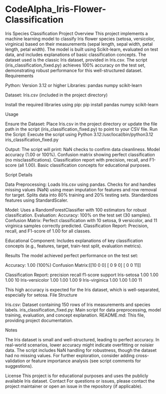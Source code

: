 # CodeAlpha_Iris-Flower-Classification
Iris Species Classification Project
Overview
This project implements a machine learning model to classify Iris flower species (setosa, versicolor, virginica) based on their measurements (sepal length, sepal width, petal length, petal width). The model is built using Scikit-learn, evaluated on test data, and includes explanations of basic classification concepts. The dataset used is the classic Iris dataset, provided in Iris.csv.
The script (iris_classification_fixed.py) achieves 100% accuracy on the test set, demonstrating robust performance for this well-structured dataset.
Requirements

Python: Version 3.12 or higher
Libraries:
pandas
numpy
scikit-learn


Dataset: Iris.csv (included in the project directory)

Install the required libraries using pip:
pip install pandas numpy scikit-learn

Usage

Ensure the Dataset: Place Iris.csv in the project directory or update the file path in the script (iris_classification_fixed.py) to point to your CSV file.
Run the Script: Execute the script using Python 3.12:/usr/local/bin/python3.12 iris_classification_fixed.py


Output: The script will print:
NaN checks to confirm data cleanliness.
Model accuracy (1.00 or 100%).
Confusion matrix showing perfect classification (no misclassifications).
Classification report with precision, recall, and F1-score (all 1.00).
Basic classification concepts for educational purposes.



Script Details

Data Preprocessing:
Loads Iris.csv using pandas.
Checks for and handles missing values (NaN) using mean imputation for features and row removal for target.
Splits data into 80% training and 20% testing sets.
Standardizes features using StandardScaler.


Model: Uses a RandomForestClassifier with 100 estimators for robust classification.
Evaluation:
Accuracy: 100% on the test set (30 samples).
Confusion Matrix: Perfect classification with 10 setosa, 9 versicolor, and 11 virginica samples correctly predicted.
Classification Report: Precision, recall, and F1-score of 1.00 for all classes.


Educational Component: Includes explanations of key classification concepts (e.g., features, target, train-test split, evaluation metrics).

Results
The model achieved perfect performance on the test set:

Accuracy: 1.00 (100%)
Confusion Matrix:[[10  0  0]
 [ 0  9  0]
 [ 0  0 11]]


Classification Report:               precision    recall  f1-score   support
  Iris-setosa       1.00      1.00      1.00        10
Iris-versicolor       1.00      1.00      1.00         9
 Iris-virginica       1.00      1.00      1.00        11



This high accuracy is expected for the Iris dataset, which is well-separated, especially for setosa.
File Structure

Iris.csv: Dataset containing 150 rows of Iris measurements and species labels.
iris_classification_fixed.py: Main script for data preprocessing, model training, evaluation, and concept explanation.
README.md: This file, providing project documentation.

Notes

The Iris dataset is small and well-structured, leading to perfect accuracy. In real-world scenarios, lower accuracy might indicate overfitting or noisier data.
The script includes NaN handling for robustness, though the dataset had no missing values.
For further exploration, consider adding cross-validation or feature importance analysis (see script comments for suggestions).

License
This project is for educational purposes and uses the publicly available Iris dataset.
Contact
For questions or issues, please contact the project maintainer or open an issue in the repository (if applicable).
